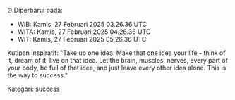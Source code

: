 ⏰ Diperbarui pada:
- WIB: Kamis, 27 Februari 2025 03.26.36 UTC
- WITA: Kamis, 27 Februari 2025 04.26.36 UTC
- WIT: Kamis, 27 Februari 2025 05.26.36 UTC

Kutipan Inspiratif:
"Take up one idea. Make that one idea your life - think of it, dream of it, live on that idea. Let the brain, muscles, nerves, every part of your body, be full of that idea, and just leave every other idea alone. This is the way to success."


Kategori: success

